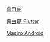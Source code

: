 [真白萌](https://masiro.me/)

[真白萌 Flutter](https://masiro-moe.github.io/flutter)

[Masiro Android](https://masiro-moe.github.io/flutter-apk/app-latest.apk)
